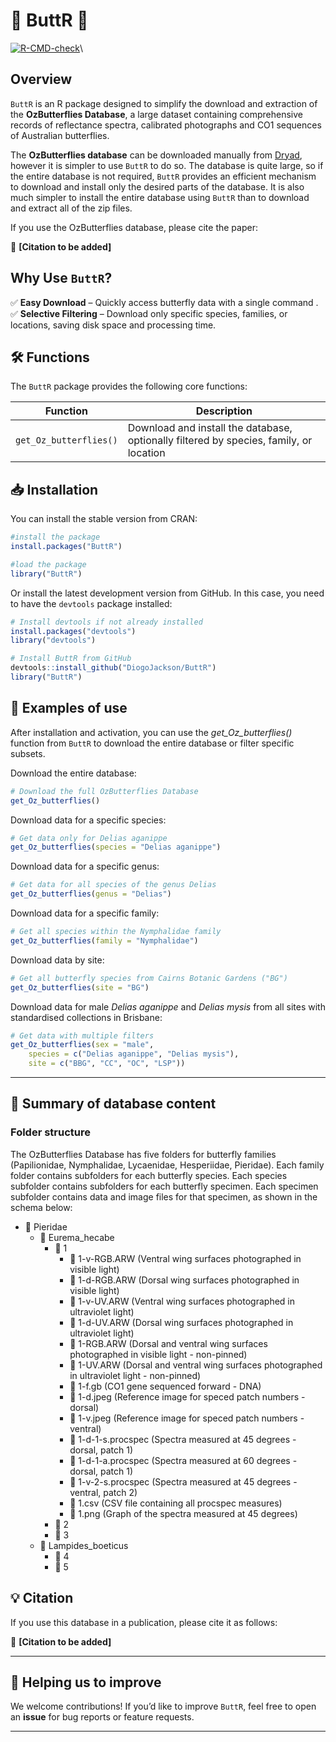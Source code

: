 # 🦋 ButtR 🦋

[![R-CMD-check](https://github.com/DiogoJackson/ButtR/actions/workflows/R-CMD-check.yaml/badge.svg)](https://github.com/DiogoJackson/ButtR/actions/workflows/R-CMD-check.yaml)\

## Overview

`ButtR` is an R package designed to simplify the download and extraction
of the **OzButterflies Database**, a large dataset containing
comprehensive records of reflectance spectra, calibrated photographs and CO1 sequences
of Australian butterflies.

The **OzButterflies database** can be downloaded manually from [Dryad](https://blog.datadryad.org), however it is simpler to
use `ButtR` to do so. The database is quite large, so if the entire
database is not required, `ButtR` provides an efficient mechanism to
download and install only the desired parts of the database. It is also much simpler to install
the entire database using `ButtR` than to download and extract all of the zip files.

If you use the OzButterflies database, please cite the paper: 

📌 **[Citation to be added]**

## Why Use `ButtR`?

✅ **Easy Download** – Quickly access butterfly data with a single
command .\
✅ **Selective Filtering** – Download only specific species, families, or
locations, saving disk space and processing time.

## 🛠 Functions

The `ButtR` package provides the following core functions:

| Function | Description |
|---------------------------------|---------------------------------------|
| `get_Oz_butterflies()` | Download and install the database, optionally filtered by species, family, or location |

## 📥 Installation

You can install the stable version from CRAN:

``` r
#install the package 
install.packages("ButtR")

#load the package 
library("ButtR") 
```

Or install the latest development version from GitHub. In this case, you
need to have the `devtools` package installed:

``` r
# Install devtools if not already installed 
install.packages("devtools") 
library("devtools")

# Install ButtR from GitHub 
devtools::install_github("DiogoJackson/ButtR") 
library("ButtR")
```

## 🚀 Examples of use

After installation and activation, you can use the
*get_Oz_butterflies()* function from `ButtR` to download the entire
database or filter specific subsets.

Download the entire database:

``` r
# Download the full OzButterflies Database
get_Oz_butterflies()
```

Download data for a specific species:

``` r
# Get data only for Delias aganippe
get_Oz_butterflies(species = "Delias aganippe")
```

Download data for a specific genus:

``` r
# Get data for all species of the genus Delias
get_Oz_butterflies(genus = "Delias")
```

Download data for a specific family:

``` r
# Get all species within the Nymphalidae family
get_Oz_butterflies(family = "Nymphalidae")
```

Download data by site:

``` r
# Get all butterfly species from Cairns Botanic Gardens ("BG")
get_Oz_butterflies(site = "BG")
```

Download data for male *Delias aganippe* and *Delias mysis* from all sites with standardised collections in Brisbane:

``` r
# Get data with multiple filters 
get_Oz_butterflies(sex = "male", 
    species = c("Delias aganippe", "Delias mysis"), 
    site = c("BBG", "CC", "OC", "LSP"))
```

------------------------------------------------------------------------

## 📑 Summary of database content

### Folder structure
The OzButterflies Database has five folders for butterfly families (Papilionidae, Nymphalidae, Lycaenidae, Hesperiidae, Pieridae). Each family folder contains subfolders for each butterfly species. Each species subfolder contains subfolders for each butterfly specimen. Each specimen subfolder contains data and image files for that specimen, as shown in the schema below:

-   📁 Pieridae
    -   📁 Eurema_hecabe
        -   📁 1
            -   📄 1-v-RGB.ARW (Ventral wing surfaces photographed in
                visible light)
            -   📄 1-d-RGB.ARW (Dorsal wing surfaces photographed in
                visible light)
            -   📄 1-v-UV.ARW (Ventral wing surfaces photographed in
                ultraviolet light)
            -   📄 1-d-UV.ARW (Dorsal wing surfaces photographed in
                ultraviolet light)
            -   📄 1-RGB.ARW (Dorsal and ventral wing surfaces
                photographed in visible light - non-pinned)
            -   📄 1-UV.ARW (Dorsal and ventral wing surfaces
                photographed in ultraviolet light - non-pinned)
            -   📄 1-f.gb (CO1 gene sequenced forward - DNA)
            -   📄 1-d.jpeg (Reference image for speced patch
                numbers - dorsal)
            -   📄 1-v.jpeg (Reference image for speced patch
                numbers - ventral)
            -   📄 1-d-1-s.procspec (Spectra measured at 45 degrees -
                dorsal, patch 1)
            -   📄 1-d-1-a.procspec (Spectra measured at 60 degrees -
                dorsal, patch 1)
            -   📄 1-v-2-s.procspec (Spectra measured at 45 degrees -
                ventral, patch 2)
            -   📄 1.csv (CSV file containing all procspec measures)
            -   📄 1.png (Graph of the spectra measured at 45
                degrees)
        -   📁 2
        -   📁 3
    -   📁 Lampides_boeticus
        -   📁 4
        -   📁 5

## 💡 Citation

If you use this database in a publication, please cite it as follows:

📌 **[Citation to be added]**

------------------------------------------------------------------------

## 🤝 Helping us to improve

We welcome contributions! If you’d like to improve `ButtR`, feel free
to open an **issue** for bug reports or feature requests.

------------------------------------------------------------------------
